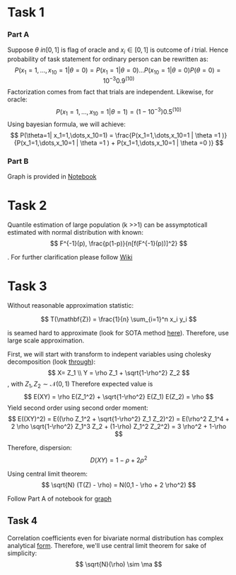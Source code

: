 # Task 1

### Part A
Suppose $\theta \ in [0,1]$ is flag of oracle and $x_i \in [0,1]$ is outcome of $i$ trial. Hence probability of task statement for ordinary person can be rewritten as:
$$
    P(x_1=1,\dots,x_10=1 | \theta =0 ) = P(x_1 =1 | \theta=0) \dots  P(x_10 =1 | \theta=0) P(\theta =0) = 10^{-3} 0.9^(10) 
$$
Factorization comes from fact that trials are independent. Likewise, for oracle:
$$
    P(x_1=1,\dots,x_10=1 | \theta =1 ) =  (1 - 10^{-3}) 0.5^(10)
$$
Using bayesian formula, we will achieve:
$$
    P(\theta=1| x_1=1,\dots,x_10=1) = \frac{P(x_1=1,\dots,x_10=1 | \theta =1 )}{P(x_1=1,\dots,x_10=1 | \theta =1 ) + P(x_1=1,\dots,x_10=1 | \theta =0 )}
$$
### Part B

Graph is provided in [Notebook](./task1.ipynb)

# Task 2

Quantile estimation of large population (k >>1) can be assymptoticall estimated with normal distribution with known:
$$
    F^{-1}(p), \frac{p(1-p)}{n[f(F^{-1}(p))]^2}
$$

. For further clarification please follow [Wiki](https://en.wikipedia.org/wiki/Order_statistic#Large%20sample%20sizes)

# Task 3

Without reasonable approximation statistic:

$$
    T(\mathbf{Z}) = \frac{1}{n} \sum_{i=1}^n x_i y_i
$$

is seamed hard to approximate (look for SOTA method [here](https://www1.up.poznan.pl/cb48/prezentacje/Oliveira.pdf)). Therefore, use large scale approximation.

First, we will start with transform to indepent variables using cholesky decomposition (look [through](https://www2.stat.duke.edu/courses/Spring12/sta104.1/Lectures/Lec22.pdf)):
$$
    X= Z_1 \\
    Y = \rho Z_1 + \sqrt{1-\rho^2} Z_2
$$,
with $Z_1, Z_2 \sim \mathcal{N}(0,1)$ 
Therefore expected value is 
$$
    E(XY) = \rho E(Z_1^2) + \sqrt{1-\rho^2} E(Z_1) E(Z_2) = \rho
$$
Yield second order using second order moment:
$$
    E((XY)^2) = E((\rho Z_1^2 + \sqrt{1-\rho^2} Z_1 Z_2)^2) = 
    E(\rho^2 Z_1^4 + 2 \rho \sqrt{1-\rho^2} Z_1^3 Z_2 + (1-\rho) Z_1^2 Z_2^2) = 3 \rho^2 + 1-\rho  
$$

Therefore, dispersion:
$$
    D(XY) = 1 - \rho + 2 \rho^2
$$

Using central limit theorem:
$$
    \sqrt{N} (T(Z) - \rho) = N(0,1 - \rho + 2 \rho^2)
$$

Follow Part A of notebook for [graph](./task3.ipynb#PartA) 


## Task 4

Correlation coefficients even for bivariate normal distribution has complex analytical [form](https://en.wikipedia.org/wiki/Pearson_correlation_coefficient#Using_the_exact_distribution). Therefore, we'll use central limit theorem for sake of simplicity:
$$
    \sqrt{N}(\rho) \sim \ma
$$


